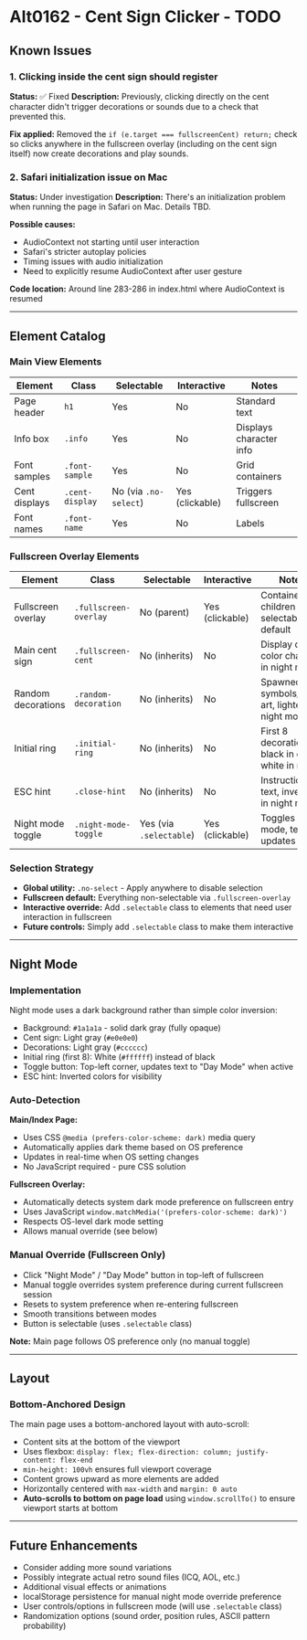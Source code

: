 # Alt0162 - Cent Sign Clicker - TODO

## Known Issues

### 1. Clicking inside the cent sign should register
**Status:** ✅ Fixed
**Description:** Previously, clicking directly on the cent character didn't trigger decorations or sounds due to a check that prevented this.

**Fix applied:** Removed the `if (e.target === fullscreenCent) return;` check so clicks anywhere in the fullscreen overlay (including on the cent sign itself) now create decorations and play sounds.

### 2. Safari initialization issue on Mac
**Status:** Under investigation
**Description:** There's an initialization problem when running the page in Safari on Mac. Details TBD.

**Possible causes:**
- AudioContext not starting until user interaction
- Safari's stricter autoplay policies
- Timing issues with audio initialization
- Need to explicitly resume AudioContext after user gesture

**Code location:** Around line 283-286 in index.html where AudioContext is resumed

---

## Element Catalog

### Main View Elements
| Element | Class | Selectable | Interactive | Notes |
|---------|-------|-----------|-------------|-------|
| Page header | `h1` | Yes | No | Standard text |
| Info box | `.info` | Yes | No | Displays character info |
| Font samples | `.font-sample` | Yes | No | Grid containers |
| Cent displays | `.cent-display` | No (via `.no-select`) | Yes (clickable) | Triggers fullscreen |
| Font names | `.font-name` | Yes | No | Labels |

### Fullscreen Overlay Elements
| Element | Class | Selectable | Interactive | Notes |
|---------|-------|-----------|-------------|-------|
| Fullscreen overlay | `.fullscreen-overlay` | No (parent) | Yes (clickable) | Container - all children non-selectable by default |
| Main cent sign | `.fullscreen-cent` | No (inherits) | No | Display only, color changes in night mode |
| Random decorations | `.random-decoration` | No (inherits) | No | Spawned symbols/ASCII art, lighter in night mode |
| Initial ring | `.initial-ring` | No (inherits) | No | First 8 decorations - black in day, white in night |
| ESC hint | `.close-hint` | No (inherits) | No | Instruction text, inverted in night mode |
| Night mode toggle | `.night-mode-toggle` | Yes (via `.selectable`) | Yes (clickable) | Toggles night mode, text updates |

### Selection Strategy
- **Global utility:** `.no-select` - Apply anywhere to disable selection
- **Fullscreen default:** Everything non-selectable via `.fullscreen-overlay`
- **Interactive override:** Add `.selectable` class to elements that need user interaction in fullscreen
- **Future controls:** Simply add `.selectable` class to make them interactive

---

## Night Mode

### Implementation
Night mode uses a dark background rather than simple color inversion:
- Background: `#1a1a1a` - solid dark gray (fully opaque)
- Cent sign: Light gray (`#e0e0e0`)
- Decorations: Light gray (`#cccccc`)
- Initial ring (first 8): White (`#ffffff`) instead of black
- Toggle button: Top-left corner, updates text to "Day Mode" when active
- ESC hint: Inverted colors for visibility

### Auto-Detection

**Main/Index Page:**
- Uses CSS `@media (prefers-color-scheme: dark)` media query
- Automatically applies dark theme based on OS preference
- Updates in real-time when OS setting changes
- No JavaScript required - pure CSS solution

**Fullscreen Overlay:**
- Automatically detects system dark mode preference on fullscreen entry
- Uses JavaScript `window.matchMedia('(prefers-color-scheme: dark)')`
- Respects OS-level dark mode setting
- Allows manual override (see below)

### Manual Override (Fullscreen Only)
- Click "Night Mode" / "Day Mode" button in top-left of fullscreen
- Manual toggle overrides system preference during current fullscreen session
- Resets to system preference when re-entering fullscreen
- Smooth transitions between modes
- Button is selectable (uses `.selectable` class)

**Note:** Main page follows OS preference only (no manual toggle)

---

## Layout

### Bottom-Anchored Design
The main page uses a bottom-anchored layout with auto-scroll:
- Content sits at the bottom of the viewport
- Uses flexbox: `display: flex; flex-direction: column; justify-content: flex-end`
- `min-height: 100vh` ensures full viewport coverage
- Content grows upward as more elements are added
- Horizontally centered with `max-width` and `margin: 0 auto`
- **Auto-scrolls to bottom on page load** using `window.scrollTo()` to ensure viewport starts at bottom

---

## Future Enhancements
- Consider adding more sound variations
- Possibly integrate actual retro sound files (ICQ, AOL, etc.)
- Additional visual effects or animations
- localStorage persistence for manual night mode override preference
- User controls/options in fullscreen mode (will use `.selectable` class)
- Randomization options (sound order, position rules, ASCII pattern probability)
